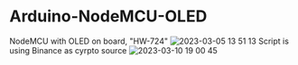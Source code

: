 # Arduino-NodeMCU-OLED
NodeMCU with OLED on board, "HW-724"
![2023-03-05 13 51 13](https://user-images.githubusercontent.com/26202033/222961886-a83abaef-4c0f-43ac-9307-296c8a533988.jpg)
Script is using Binance as cyrpto source
![2023-03-10 19 00 45](https://user-images.githubusercontent.com/26202033/224390175-722d5f45-4b23-4e08-a045-20ae6a483b5c.jpg)
